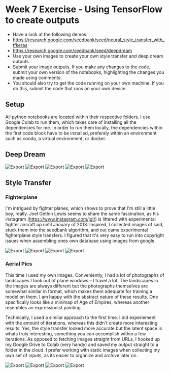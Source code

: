 # Week 7 Exercise - Using TensorFlow to create outputs

- Have a look at the following demos:
- https://research.google.com/seedbank/seed/neural_style_transfer_with_tfkeras
- https://research.google.com/seedbank/seed/deepdream
- Use your own images to create your own style transfer and deep dream outputs.
- Submit your image outputs. If you make any changes to the code, submit your own version of the notebooks, highlighting the changes you made using comments.
- You should also try to get the code running on your own machine. If you do this, submit the code that runs on your own device.

## Setup

All python notebooks are located within their respective folders. I use Google Colab to run them, which takes care of installing all the dependencies for me. In order to run them locally, the dependencies within the first code block have to be installed, preferaly within an environment such as conda, a virtual environment, or docker. 

## Deep Dream

![Export](deepdream/export-1.jpeg)
![Export](deepdream/export-2.jpeg)
![Export](deepdream/export-3.jpeg)
![Export](deepdream/export-4.jpeg)
![Export](deepdream/export-5.jpeg)

## Style Transfer

### Fighterplane

I'm intrigued by fighter planes, which shows to prove that I'm still a little boy, really. Joel Gethin Lewis seems to share the same fascination, as his instagram (https://www.instagram.com/jgl/) is littered with experimental fighter aircraft up until January of 2018. Inspired, I collected images of said, stuck them into the seedbank algorithm, and out came experimental fighterplane style transfers. I figured that it's very easy to run into copyright issues when assembling ones own database using images from google.

![Export](fighterplane/export-1.jpg)
![Export](fighterplane/export-2.jpg)
![Export](fighterplane/export-3.jpg)
![Export](fighterplane/export-4.jpg)

### Aerial Pics

This time I used my own images. Conveniently, I had a lot of photographs of landscapes I took out of plane windows – I travel a lot. The landscapes in the images are always different but the photographs themselves are somewhat similar in format, which makes them adequate for training a model on them. I am happy with the abstract nature of these results. One specifically looks like a minimap of Age of Empires, whereas another resembles an expressionist painting. 

Technically, I used a similar approach to the first time. I did experiement with the amount of iterations, whereas this didn't create more interesting results. Yes, the style transfer looked more accurate but the latent space is whats truly interesting, something you can accomplish within a few iterations. As opposed to fetching images straight from URLs, I hooked up my Google Drive to Colab (very handy) and saved my output straight to a folder in the cloud. I prefer working with static images when collecting my own set of inputs, as its easier to organize and archive later on.

![Export](aerial-pics/exports/export-1.jpg)
![Export](aerial-pics/exports/export-2.jpg)
![Export](aerial-pics/exports/export-3.jpg)
![Export](aerial-pics/exports/export-4.jpg)
